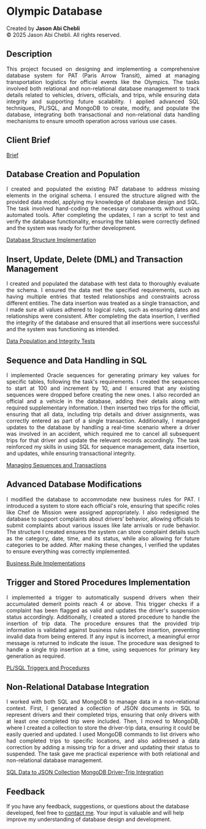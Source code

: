 # Olympic Database

Created by **Jason Abi Chebli**  
© 2025 Jason Abi Chebli. All rights reserved.

## Description
<div style="text-align: justify;">This project focused on designing and implementing a comprehensive database system for PAT (Paris Arrow Transit), aimed at managing transportation logistics for official events like the Olympics. The tasks involved both relational and non-relational database management to track details related to vehicles, drivers, officials, and trips, while ensuring data integrity and supporting future scalability. I applied advanced SQL techniques, PL/SQL, and MongoDB to create, modify, and populate the database, integrating both transactional and non-relational data handling mechanisms to ensure smooth operation across various use cases.</div>

## Client Brief
[Brief](https://github.com/jabichebli/olympicsDatabase/blob/main/Brief.pdf)  


## Database Creation and Population
<div style="text-align: justify;">I created and populated the existing PAT database to address missing elements in the original schema. I ensured the structure aligned with the provided data model, applying my knowledge of database design and SQL. The task involved hand-coding the necessary components without using automated tools. After completing the updates, I ran a script to test and verify the database functionality, ensuring the tables were correctly defined and the system was ready for further development.</div>

[Database Structure Implementation](https://github.com/jabichebli/olympicsDatabase/blob/main/T1-pat-schema.sql)

## Insert, Update, Delete (DML) and Transaction Management
<div style="text-align: justify;">I created and populated the database with test data to thoroughly evaluate the schema. I ensured the data met the specified requirements, such as having multiple entries that tested relationships and constraints across different entities. The data insertion was treated as a single transaction, and I made sure all values adhered to logical rules, such as ensuring dates and relationships were consistent. After completing the data insertion, I verified the integrity of the database and ensured that all insertions were successful and the system was functioning as intended.</div>

[Data Population and Integrity Tests](https://github.com/jabichebli/olympicsDatabase/blob/main/T2-pat-insert.sql)

## Sequence and Data Handling in SQL
<div style="text-align: justify;">I implemented Oracle sequences for generating primary key values for specific tables, following the task's requirements. I created the sequences to start at 100 and increment by 10, and I ensured that any existing sequences were dropped before creating the new ones. I also recorded an official and a vehicle in the database, adding their details along with required supplementary information. I then inserted two trips for the official, ensuring that all data, including trip details and driver assignments, was correctly entered as part of a single transaction. Additionally, I managed updates to the database by handling a real-time scenario where a driver was involved in an accident, which required me to cancel all subsequent trips for that driver and update the relevant records accordingly. The task reinforced my skills in using SQL for sequence management, data insertion, and updates, while ensuring transactional integrity.</div>

[Managing Sequences and Transactions](https://github.com/jabichebli/olympicsDatabase/blob/main/T3-pat-dml.sql)

## Advanced Database Modifications
<div style="text-align: justify;">I modified the database to accommodate new business rules for PAT. I introduced a system to store each official's role, ensuring that specific roles like Chef de Mission were assigned appropriately. I also redesigned the database to support complaints about drivers’ behavior, allowing officials to submit complaints about various issues like late arrivals or rude behavior. The structure I created ensures the system can store complaint details such as the category, date, time, and its status, while also allowing for future categories to be added. After making these changes, I verified the updates to ensure everything was correctly implemented.</div>

[Business Rule Implementations](https://github.com/jabichebli/olympicsDatabase/blob/main/T4-pat-mods.sql)

## Trigger and Stored Procedures Implementation
<div style="text-align: justify;">I implemented a trigger to automatically suspend drivers when their accumulated demerit points reach 4 or above. This trigger checks if a complaint has been flagged as valid and updates the driver's suspension status accordingly. Additionally, I created a stored procedure to handle the insertion of trip data. The procedure ensures that the provided trip information is validated against business rules before insertion, preventing invalid data from being entered. If any input is incorrect, a meaningful error message is returned to indicate the issue. The procedure was designed to handle a single trip insertion at a time, using sequences for primary key generation as required.</div>

[PL/SQL Triggers and Procedures](https://github.com/jabichebli/olympicsDatabase/blob/main/T5-pat-plsql.sql)

## Non-Relational Database Integration
<div style="text-align: justify;">I worked with both SQL and MongoDB to manage data in a non-relational context. First, I generated a collection of JSON documents in SQL to represent drivers and their completed trips, ensuring that only drivers with at least one completed trip were included. Then, I moved to MongoDB, where I created a collection to store the driver-trip data, ensuring it could be easily queried and updated. I used MongoDB commands to list drivers who had completed trips to specific locations, and also addressed a data correction by adding a missing trip for a driver and updating their status to suspended. The task gave me practical experience with both relational and non-relational database management.</div>

[SQL Data to JSON Collection](https://github.com/jabichebli/olympicsDatabase/blob/main/T6-pat-json.sql)
[MongoDB Driver-Trip Integration](https://github.com/jabichebli/olympicsDatabase/blob/main/T6-pat-mongo.mongodb.js)

## Feedback
If you have any feedback, suggestions, or questions about the database developed, feel free to [contact me](https://jabichebli.github.io/jabichebli/contact.html). Your input is valuable and will help improve my understanding of database design and development.

